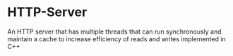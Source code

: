 # HTTP-Server
An HTTP server that has multiple threads that can run synchronously and maintain a cache to increase efficiency of reads and writes implemented in C++
